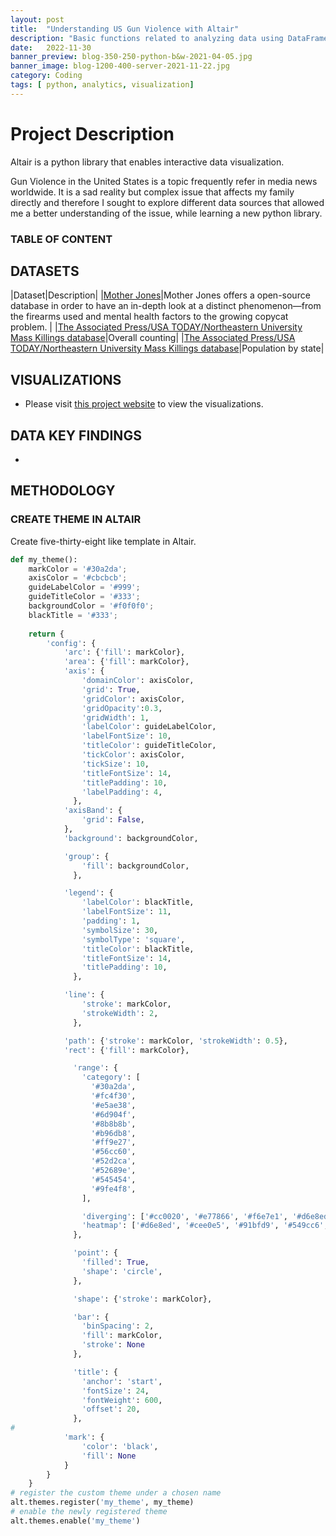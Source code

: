 ```yaml
---
layout: post
title:  "Understanding US Gun Violence with Altair"
description: "Basic functions related to analyzing data using DataFrames"
date:   2022-11-30
banner_preview: blog-350-250-python-b&w-2021-04-05.jpg
banner_image: blog-1200-400-server-2021-11-22.jpg
category: Coding
tags: [ python, analytics, visualization]
---
```


# Project Description

Altair is a python library that enables interactive data visualization. 

Gun Violence in the United States is a topic frequently refer in media news worldwide. It is a sad reality but complex issue that affects my family directly and therefore I sought to explore different data sources that allowed me a better understanding of the issue, while learning a new python library. 

<!--more-->

### TABLE OF CONTENT



## DATASETS

|Dataset|Description|
|[Mother Jones](https://www.motherjones.com/politics/2012/12/mass-shootings-mother-jones-full-data/)|Mother Jones offers a open-source database in order to have an in-depth look at a distinct phenomenon—from the firearms used and mental health factors to the growing copycat problem. |
|[The Associated Press/USA TODAY/Northeastern University Mass Killings database](https://www.usatoday.com/in-depth/graphics/2022/08/18/mass-killings-database-us-events-since-2006/9705311002/)|Overall counting|
|[The Associated Press/USA TODAY/Northeastern University Mass Killings database](https://usafacts.org/data/topics/people-society/population-and-demographics/population-data/population/)|Population by state|



## VISUALIZATIONS
- Please visit [this project website](https://www.alvarez.pub/projects/us-gun-violence) to view the visualizations.


## DATA KEY FINDINGS
- 


## METHODOLOGY

### CREATE THEME IN ALTAIR

Create five-thirty-eight like template in Altair.

```python
def my_theme():
    markColor = '#30a2da';
    axisColor = '#cbcbcb';
    guideLabelColor = '#999';
    guideTitleColor = '#333';
    backgroundColor = '#f0f0f0';
    blackTitle = '#333';
    
    return {
        'config': {
            'arc': {'fill': markColor},
            'area': {'fill': markColor},
            'axis': {
                'domainColor': axisColor,
                'grid': True,
                'gridColor': axisColor,
                'gridOpacity':0.3,
                'gridWidth': 1,
                'labelColor': guideLabelColor,
                'labelFontSize': 10,
                'titleColor': guideTitleColor,
                'tickColor': axisColor,
                'tickSize': 10,
                'titleFontSize': 14,
                'titlePadding': 10,
                'labelPadding': 4,
              },
            'axisBand': {
                'grid': False,
            },
            'background': backgroundColor,

            'group': {
                'fill': backgroundColor,
              },

            'legend': {
                'labelColor': blackTitle,
                'labelFontSize': 11,
                'padding': 1,
                'symbolSize': 30,
                'symbolType': 'square',
                'titleColor': blackTitle,
                'titleFontSize': 14,
                'titlePadding': 10,
              },

            'line': {
                'stroke': markColor,
                'strokeWidth': 2,
              },

            'path': {'stroke': markColor, 'strokeWidth': 0.5},
            'rect': {'fill': markColor},

              'range': {
                'category': [
                  '#30a2da',
                  '#fc4f30',
                  '#e5ae38',
                  '#6d904f',
                  '#8b8b8b',
                  '#b96db8',
                  '#ff9e27',
                  '#56cc60',
                  '#52d2ca',
                  '#52689e',
                  '#545454',
                  '#9fe4f8',
                ],

                'diverging': ['#cc0020', '#e77866', '#f6e7e1', '#d6e8ed', '#91bfd9', '#1d78b5'],
                'heatmap': ['#d6e8ed', '#cee0e5', '#91bfd9', '#549cc6', '#1d78b5'],
              },

              'point': {
                'filled': True,
                'shape': 'circle',
              },

              'shape': {'stroke': markColor},

              'bar': {
                'binSpacing': 2,
                'fill': markColor,
                'stroke': None
              },

              'title': {
                'anchor': 'start',
                'fontSize': 24,
                'fontWeight': 600,
                'offset': 20,
              },
#             
            'mark': {
                'color': 'black',
                'fill': None
            }
        }
    }
# register the custom theme under a chosen name
alt.themes.register('my_theme', my_theme)
# enable the newly registered theme
alt.themes.enable('my_theme')
```